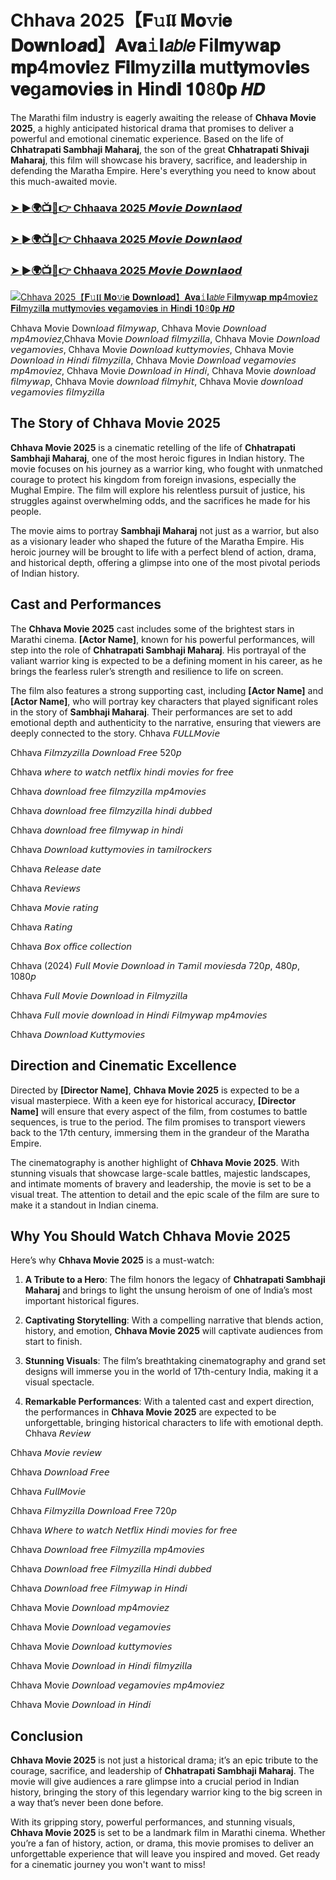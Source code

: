 # Chhava 2025【𝐅𝚞𝖑𝖑 𝐌𝐨𝚟Ꭵ𝐞 𝐃𝐨𝐰𝗻𝐥𝙤𝒂𝐝】𝐀𝐯𝐚𝚒𝐥𝘢𝘣𝘭𝘦 Fi𝐥𝐦yw𝐚𝐩 𝐦𝐩4mo𝐯𝐢ez 𝐅𝐢𝐥myzil𝐥𝐚 mut𝐭𝐲mov𝐢𝐞s 𝐯𝐞ga𝐦𝐨vi𝐞𝐬 in 𝐇in𝐝𝐢 𝟏𝟎𝟾𝟎𝐩 𝙃𝘿

The Marathi film industry is eagerly awaiting the release of **Chhava Movie 2025**, a highly anticipated historical drama that promises to deliver a powerful and emotional cinematic experience. Based on the life of **Chhatrapati Sambhaji Maharaj**, the son of the great **Chhatrapati Shivaji Maharaj**, this film will showcase his bravery, sacrifice, and leadership in defending the Maratha Empire. Here's everything you need to know about this much-awaited movie.

<h3><a href="https://movieslink.short.gy/Chhaava">➤ ►🌍📺📱👉 Chhaava 2025 𝙈𝙤𝙫𝙞𝙚 𝘿𝙤𝙬𝙣𝙡𝙖𝙤𝙙</a></h3>

<h3><a href="https://movieslink.short.gy/Chhaava">➤ ►🌍📺📱👉 Chhaava 2025 𝙈𝙤𝙫𝙞𝙚 𝘿𝙤𝙬𝙣𝙡𝙖𝙤𝙙</a></h3>

<h3><a href="https://movieslink.short.gy/Chhaava">➤ ►🌍📺📱👉 Chhaava 2025 𝙈𝙤𝙫𝙞𝙚 𝘿𝙤𝙬𝙣𝙡𝙖𝙤𝙙</a></h3>

[![Chhava 2025【𝐅𝚞𝖑𝖑 𝐌𝐨𝚟Ꭵ𝐞 𝐃𝐨𝐰𝗻𝐥𝙤𝒂𝐝】𝐀𝐯𝐚𝚒𝐥𝘢𝘣𝘭𝘦 Fi𝐥𝐦yw𝐚𝐩 𝐦𝐩4mo𝐯𝐢ez 𝐅𝐢𝐥myzil𝐥𝐚 mut𝐭𝐲mov𝐢𝐞s 𝐯𝐞ga𝐦𝐨vi𝐞𝐬 in 𝐇in𝐝𝐢 𝟏𝟎𝟾𝟎𝐩 𝙃𝘿](https://blogger.googleusercontent.com/img/b/R29vZ2xl/AVvXsEj_NA7ICu3wzdM_JV6GvlU2K_VZYXdQi98gwNHmQ03ThpgLowGVaJSVYRJo3qG2Fnw9NuldaTc_TKwWuLmnuIY1Wrj6ksUBlQX4KWtd3JP2TtzFIRyMPrYUxyeyuG0levYyYd_99jlEfnG_1YiU6qEnt15PrZBg6_ITeljes0VVeVKRh5zxVk25KmOi4zYm/s320/jyujyu.jpg)](https://movieslink.short.gy/Chhaava)

Chhava Movie Down𝘭𝘰𝘢𝘥 𝘧𝘪𝘭𝘮𝘺𝘸𝘢𝘱, Chhava Movie 𝘋𝘰𝘸𝘯𝘭𝘰𝘢𝘥 𝘮𝘱4𝘮𝘰𝘷𝘪𝘦𝘻,Chhava Movie 𝘋𝘰𝘸𝘯𝘭𝘰𝘢𝘥 𝘧𝘪𝘭𝘮𝘺𝘻𝘪𝘭𝘭𝘢, Chhava Movie 𝘋𝘰𝘸𝘯𝘭𝘰𝘢𝘥 𝘷𝘦𝘨𝘢𝘮𝘰𝘷𝘪𝘦𝘴, Chhava Movie 𝘋𝘰𝘸𝘯𝘭𝘰𝘢𝘥 𝘬𝘶𝘵𝘵𝘺𝘮𝘰𝘷𝘪𝘦𝘴, Chhava Movie 𝘋𝘰𝘸𝘯𝘭𝘰𝘢𝘥 𝘪𝘯 𝘏𝘪𝘯𝘥𝘪 𝘧𝘪𝘭𝘮𝘺𝘻𝘪𝘭𝘭𝘢, Chhava Movie 𝘋𝘰𝘸𝘯𝘭𝘰𝘢𝘥 𝘷𝘦𝘨𝘢𝘮𝘰𝘷𝘪𝘦𝘴 𝘮𝘱4𝘮𝘰𝘷𝘪𝘦𝘻, Chhava Movie 𝘋𝘰𝘸𝘯𝘭𝘰𝘢𝘥 𝘪𝘯 𝘏𝘪𝘯𝘥𝘪, Chhava Movie 𝘥𝘰𝘸𝘯𝘭𝘰𝘢𝘥 𝘧𝘪𝘭𝘮𝘺𝘸𝘢𝘱, Chhava Movie 𝘥𝘰𝘸𝘯𝘭𝘰𝘢𝘥 𝘧𝘪𝘭𝘮𝘺𝘩𝘪𝘵, Chhava Movie 𝘥𝘰𝘸𝘯𝘭𝘰𝘢𝘥 𝘷𝘦𝘨𝘢𝘮𝘰𝘷𝘪𝘦𝘴 𝘧𝘪𝘭𝘮𝘺𝘻𝘪𝘭𝘭𝘢

## The Story of Chhava Movie 2025

**Chhava Movie 2025** is a cinematic retelling of the life of **Chhatrapati Sambhaji Maharaj**, one of the most heroic figures in Indian history. The movie focuses on his journey as a warrior king, who fought with unmatched courage to protect his kingdom from foreign invasions, especially the Mughal Empire. The film will explore his relentless pursuit of justice, his struggles against overwhelming odds, and the sacrifices he made for his people.

The movie aims to portray **Sambhaji Maharaj** not just as a warrior, but also as a visionary leader who shaped the future of the Maratha Empire. His heroic journey will be brought to life with a perfect blend of action, drama, and historical depth, offering a glimpse into one of the most pivotal periods of Indian history.

## Cast and Performances

The **Chhava Movie 2025** cast includes some of the brightest stars in Marathi cinema. **[Actor Name]**, known for his powerful performances, will step into the role of **Chhatrapati Sambhaji Maharaj**. His portrayal of the valiant warrior king is expected to be a defining moment in his career, as he brings the fearless ruler’s strength and resilience to life on screen.

The film also features a strong supporting cast, including **[Actor Name]** and **[Actor Name]**, who will portray key characters that played significant roles in the story of **Sambhaji Maharaj**. Their performances are set to add emotional depth and authenticity to the narrative, ensuring that viewers are deeply connected to the story.
Chhava 𝘍𝘜𝘓𝘓𝘔𝘰𝘷𝘪𝘦

Chhava 𝘍𝘪𝘭𝘮𝘻𝘺𝘻𝘪𝘭𝘭𝘢 𝘋𝘰𝘸𝘯𝘭𝘰𝘢𝘥 𝘍𝘳𝘦𝘦 520𝘱

Chhava 𝘸𝘩𝘦𝘳𝘦 𝘵𝘰 𝘸𝘢𝘵𝘤𝘩 𝘯𝘦𝘵𝘧𝘭𝘪𝘹 𝘩𝘪𝘯𝘥𝘪 𝘮𝘰𝘷𝘪𝘦𝘴 𝘧𝘰𝘳 𝘧𝘳𝘦𝘦

Chhava 𝘥𝘰𝘸𝘯𝘭𝘰𝘢𝘥 𝘧𝘳𝘦𝘦 𝘧𝘪𝘭𝘮𝘻𝘺𝘻𝘪𝘭𝘭𝘢 𝘮𝘱4𝘮𝘰𝘷𝘪𝘦𝘴

Chhava 𝘥𝘰𝘸𝘯𝘭𝘰𝘢𝘥 𝘧𝘳𝘦𝘦 𝘧𝘪𝘭𝘮𝘻𝘺𝘻𝘪𝘭𝘭𝘢 𝘩𝘪𝘯𝘥𝘪 𝘥𝘶𝘣𝘣𝘦𝘥

Chhava 𝘥𝘰𝘸𝘯𝘭𝘰𝘢𝘥 𝘧𝘳𝘦𝘦 𝘧𝘪𝘭𝘮𝘺𝘸𝘢𝘱 𝘪𝘯 𝘩𝘪𝘯𝘥𝘪

Chhava 𝘋𝘰𝘸𝘯𝘭𝘰𝘢𝘥 𝘬𝘶𝘵𝘵𝘺𝘮𝘰𝘷𝘪𝘦𝘴 𝘪𝘯 𝘵𝘢𝘮𝘪𝘭𝘳𝘰𝘤𝘬𝘦𝘳𝘴

Chhava 𝘙𝘦𝘭𝘦𝘢𝘴𝘦 𝘥𝘢𝘵𝘦

Chhava 𝘙𝘦𝘷𝘪𝘦𝘸𝘴

Chhava 𝘔𝘰𝘷𝘪𝘦 𝘳𝘢𝘵𝘪𝘯𝘨

Chhava 𝘙𝘢𝘵𝘪𝘯𝘨

Chhava 𝘉𝘰𝘹 𝘰𝘧𝘧𝘪𝘤𝘦 𝘤𝘰𝘭𝘭𝘦𝘤𝘵𝘪𝘰𝘯

Chhava (2024) 𝘍𝘶𝘭𝘭 𝘔𝘰𝘷𝘪𝘦 𝘋𝘰𝘸𝘯𝘭𝘰𝘢𝘥 𝘪𝘯 𝘛𝘢𝘮𝘪𝘭 𝘮𝘰𝘷𝘪𝘦𝘴𝘥𝘢 720𝘱, 480𝘱, 1080𝘱

Chhava 𝘍𝘶𝘭𝘭 𝘔𝘰𝘷𝘪𝘦 𝘋𝘰𝘸𝘯𝘭𝘰𝘢𝘥 𝘪𝘯 𝘍𝘪𝘭𝘮𝘺𝘻𝘪𝘭𝘭𝘢

Chhava 𝘍𝘶𝘭𝘭 𝘮𝘰𝘷𝘪𝘦 𝘥𝘰𝘸𝘯𝘭𝘰𝘢𝘥 𝘪𝘯 𝘏𝘪𝘯𝘥𝘪 𝘍𝘪𝘭𝘮𝘺𝘸𝘢𝘱 𝘮𝘱4𝘮𝘰𝘷𝘪𝘦𝘴

Chhava 𝘋𝘰𝘸𝘯𝘭𝘰𝘢𝘥 𝘒𝘶𝘵𝘵𝘺𝘮𝘰𝘷𝘪𝘦𝘴

## Direction and Cinematic Excellence

Directed by **[Director Name]**, **Chhava Movie 2025** is expected to be a visual masterpiece. With a keen eye for historical accuracy, **[Director Name]** will ensure that every aspect of the film, from costumes to battle sequences, is true to the period. The film promises to transport viewers back to the 17th century, immersing them in the grandeur of the Maratha Empire.

The cinematography is another highlight of **Chhava Movie 2025**. With stunning visuals that showcase large-scale battles, majestic landscapes, and intimate moments of bravery and leadership, the movie is set to be a visual treat. The attention to detail and the epic scale of the film are sure to make it a standout in Indian cinema.

## Why You Should Watch Chhava Movie 2025

Here’s why **Chhava Movie 2025** is a must-watch:

1. **A Tribute to a Hero**: The film honors the legacy of **Chhatrapati Sambhaji Maharaj** and brings to light the unsung heroism of one of India’s most important historical figures.
   
2. **Captivating Storytelling**: With a compelling narrative that blends action, history, and emotion, **Chhava Movie 2025** will captivate audiences from start to finish.

3. **Stunning Visuals**: The film’s breathtaking cinematography and grand set designs will immerse you in the world of 17th-century India, making it a visual spectacle.

4. **Remarkable Performances**: With a talented cast and expert direction, the performances in **Chhava Movie 2025** are expected to be unforgettable, bringing historical characters to life with emotional depth.
Chhava 𝘙𝘦𝘷𝘪𝘦𝘸

Chhava 𝘔𝘰𝘷𝘪𝘦 𝘳𝘦𝘷𝘪𝘦𝘸

Chhava 𝘋𝘰𝘸𝘯𝘭𝘰𝘢𝘥 𝘍𝘳𝘦𝘦

Chhava 𝘍𝘶𝘭𝘭𝘔𝘰𝘷𝘪𝘦

Chhava 𝘍𝘪𝘭𝘮𝘺𝘻𝘪𝘭𝘭𝘢 𝘋𝘰𝘸𝘯𝘭𝘰𝘢𝘥 𝘍𝘳𝘦𝘦 720𝘱

Chhava 𝘞𝘩𝘦𝘳𝘦 𝘵𝘰 𝘸𝘢𝘵𝘤𝘩 𝘕𝘦𝘵𝘧𝘭𝘪𝘹 𝘏𝘪𝘯𝘥𝘪 𝘮𝘰𝘷𝘪𝘦𝘴 𝘧𝘰𝘳 𝘧𝘳𝘦𝘦

Chhava 𝘋𝘰𝘸𝘯𝘭𝘰𝘢𝘥 𝘧𝘳𝘦𝘦 𝘍𝘪𝘭𝘮𝘺𝘻𝘪𝘭𝘭𝘢 𝘮𝘱4𝘮𝘰𝘷𝘪𝘦𝘴

Chhava 𝘋𝘰𝘸𝘯𝘭𝘰𝘢𝘥 𝘧𝘳𝘦𝘦 𝘍𝘪𝘭𝘮𝘺𝘻𝘪𝘭𝘭𝘢 𝘏𝘪𝘯𝘥𝘪 𝘥𝘶𝘣𝘣𝘦𝘥

Chhava 𝘋𝘰𝘸𝘯𝘭𝘰𝘢𝘥 𝘧𝘳𝘦𝘦 𝘍𝘪𝘭𝘮𝘺𝘸𝘢𝘱 𝘪𝘯 𝘏𝘪𝘯𝘥𝘪

Chhava Movie 𝘋𝘰𝘸𝘯𝘭𝘰𝘢𝘥 𝘮𝘱4𝘮𝘰𝘷𝘪𝘦𝘻

Chhava Movie 𝘋𝘰𝘸𝘯𝘭𝘰𝘢𝘥 𝘷𝘦𝘨𝘢𝘮𝘰𝘷𝘪𝘦𝘴

Chhava Movie 𝘋𝘰𝘸𝘯𝘭𝘰𝘢𝘥 𝘬𝘶𝘵𝘵𝘺𝘮𝘰𝘷𝘪𝘦𝘴

Chhava Movie 𝘋𝘰𝘸𝘯𝘭𝘰𝘢𝘥 𝘪𝘯 𝘏𝘪𝘯𝘥𝘪 𝘧𝘪𝘭𝘮𝘺𝘻𝘪𝘭𝘭𝘢

Chhava Movie 𝘋𝘰𝘸𝘯𝘭𝘰𝘢𝘥 𝘷𝘦𝘨𝘢𝘮𝘰𝘷𝘪𝘦𝘴 𝘮𝘱4𝘮𝘰𝘷𝘪𝘦𝘻

Chhava Movie 𝘋𝘰𝘸𝘯𝘭𝘰𝘢𝘥 𝘪𝘯 𝘏𝘪𝘯𝘥𝘪

## Conclusion

**Chhava Movie 2025** is not just a historical drama; it’s an epic tribute to the courage, sacrifice, and leadership of **Chhatrapati Sambhaji Maharaj**. The movie will give audiences a rare glimpse into a crucial period in Indian history, bringing the story of this legendary warrior king to the big screen in a way that’s never been done before.

With its gripping story, powerful performances, and stunning visuals, **Chhava Movie 2025** is set to be a landmark film in Marathi cinema. Whether you’re a fan of history, action, or drama, this movie promises to deliver an unforgettable experience that will leave you inspired and moved. Get ready for a cinematic journey you won't want to miss!
